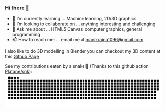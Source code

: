 ### Hi there 👋
- 🌱 I’m currently learning ... Machine learning, 2D/3D graphics
- 👯 I’m looking to collaborate on ... anything interesting and challenging
- 💬 Ask me about ... HTML5 Canvas, computer graphics, general programming 
- 📫 How to reach me: ... email me at <manikraina1096@gmail.com>

I also like to do 3D modelling in Blender you can checkout my 3D content at this [Github Page](https://hackasaur.github.io/Manik-3D-showcase/)

See my contributions eaten by a snake!🎉 (Thanks to this github action [Platane/snk](https://github.com/Platane/snk)):
![snake gif](https://github.com/hackasaur/hackasaur/raw/output/github-snake-dark.svg)

<!--
**hackasaur/hackasaur** is a ✨ _special_ ✨ repository because its `README.md` (this file) appears on your GitHub profile.

Here are some ideas to get you started:

- 🔭 I’m currently working on ...
- 🌱 I’m currently learning ...
- 👯 I’m looking to collaborate on ...
- 🤔 I’m looking for help with ...
- 💬 Ask me about ...
- 📫 How to reach me: ...
- 😄 Pronouns: ...
- ⚡ Fun fact: ...
-->
